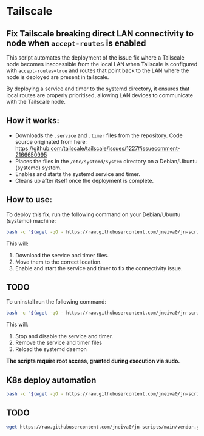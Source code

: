 # Tailscale

## Fix Tailscale breaking direct LAN connectivity to node when `accept-routes` is enabled

This script automates the deployment of the issue fix where a Tailscale node becomes inaccessible from the local LAN when Tailscale is configured with `accept-routes=true` and routes that point back to the LAN where the node is deployed are present in tailscale.

By deploying a service and timer to the systemd directory, it ensures that local routes are properly prioritised, allowing LAN devices to communicate with the Tailscale node.

## How it works:
- Downloads the `.service` and `.timer` files from the repository. Code source originated from here: https://github.com/tailscale/tailscale/issues/1227#issuecomment-2166650995
- Places the files in the `/etc/systemd/system` directory on a Debian/Ubuntu (systemd) system.
- Enables and starts the systemd service and timer.
- Cleans up after itself once the deployment is complete.

## How to use:

To deploy this fix, run the following command on your Debian/Ubuntu (systemd) machine:

```bash
bash -c "$(wget -qO - https://raw.githubusercontent.com/jneiva0/jn-scripts/main/tailscale/deploy.sh)"
```

This will:
1. Download the service and timer files.
2. Move them to the correct location.
3. Enable and start the service and timer to fix the connectivity issue.




## TODO
To uninstall run the following command:

```bash
bash -c "$(wget -qO - https://raw.githubusercontent.com/jneiva0/jn-scripts/main/tailscale/uninstall.sh)"
```

This will:
1. Stop and disable the service and timer.
2. Remove the service and timer files
3. Reload the systemd daemon

**The scripts require root access, granted during execution via sudo.**


## K8s deploy automation

```bash
bash -c "$(wget -qO - https://raw.githubusercontent.com/jneiva0/jn-scripts/main/setup-k8s.sh)"
```

## TODO

```bash
wget https://raw.githubusercontent.com/jneiva0/jn-scripts/main/vendor.yaml -O 900-cloud-init.yml
```
